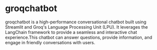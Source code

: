 # groqchatbot
groqchatbot is a high-performance conversational chatbot built using Streamlit and Groq's Language Processing Unit (LPU). It leverages the LangChain framework to provide a seamless and interactive chat experience.This chatbot can answer questions, provide information, and engage in friendly conversations with users.
